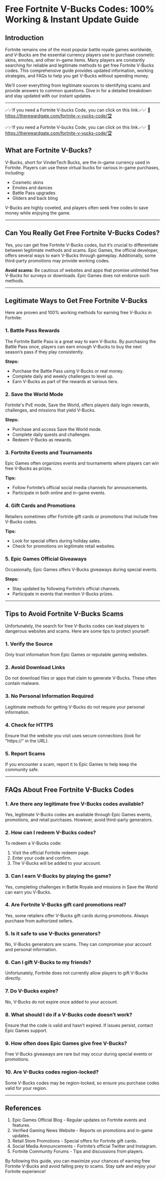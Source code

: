 # Free Fortnite V-Bucks Codes: 100% Working & Instant Update Guide

## Introduction
Fortnite remains one of the most popular battle royale games worldwide, and V-Bucks are the essential currency players use to purchase cosmetic skins, emotes, and other in-game items. Many players are constantly searching for reliable and legitimate methods to get free Fortnite V-Bucks codes. This comprehensive guide provides updated information, working strategies, and FAQs to help you get V-Bucks without spending money.

We’ll cover everything from legitimate sources to identifying scams and provide answers to common questions. Dive in for a detailed breakdown and stay updated with our instant updates.

---

✅✅If you need a Fortnite V-bucks Code, you can click on this link.✅✅
              🚀 https://therewardgate.com/fortnite-v-vucks-code/🏆


✅✅If you need a Fortnite V-bucks Code, you can click on this link.✅✅
              🚀 https://therewardgate.com/fortnite-v-vucks-code/🏆
  
## What are Fortnite V-Bucks?
V-Bucks, short for VinderTech Bucks, are the in-game currency used in Fortnite. Players can use these virtual bucks for various in-game purchases, including:

- Cosmetic skins
- Emotes and dances
- Battle Pass upgrades
- Gliders and back bling

V-Bucks are highly coveted, and players often seek free codes to save money while enjoying the game.

---

## Can You Really Get Free Fortnite V-Bucks Codes?
Yes, you can get free Fortnite V-Bucks codes, but it’s crucial to differentiate between legitimate methods and scams. Epic Games, the official developer, offers several ways to earn V-Bucks through gameplay. Additionally, some third-party promotions may provide working codes.

**Avoid scams:** Be cautious of websites and apps that promise unlimited free V-Bucks for surveys or downloads. Epic Games does not endorse such methods.

---

## Legitimate Ways to Get Free Fortnite V-Bucks
Here are proven and 100% working methods for earning free V-Bucks in Fortnite:

### 1. **Battle Pass Rewards**
The Fortnite Battle Pass is a great way to earn V-Bucks. By purchasing the Battle Pass once, players can earn enough V-Bucks to buy the next season’s pass if they play consistently.

**Steps:**
- Purchase the Battle Pass using V-Bucks or real money.
- Complete daily and weekly challenges to level up.
- Earn V-Bucks as part of the rewards at various tiers.

### 2. **Save the World Mode**
Fortnite's PvE mode, Save the World, offers players daily login rewards, challenges, and missions that yield V-Bucks.

**Steps:**
- Purchase and access Save the World mode.
- Complete daily quests and challenges.
- Redeem V-Bucks as rewards.

### 3. **Fortnite Events and Tournaments**
Epic Games often organizes events and tournaments where players can win free V-Bucks as prizes.

**Tips:**
- Follow Fortnite’s official social media channels for announcements.
- Participate in both online and in-game events.

### 4. **Gift Cards and Promotions**
Retailers sometimes offer Fortnite gift cards or promotions that include free V-Bucks codes.

**Tips:**
- Look for special offers during holiday sales.
- Check for promotions on legitimate retail websites.

### 5. **Epic Games Official Giveaways**
Occasionally, Epic Games offers V-Bucks giveaways during special events.

**Steps:**
- Stay updated by following Fortnite’s official channels.
- Participate in events that mention V-Bucks prizes.

---

## Tips to Avoid Fortnite V-Bucks Scams
Unfortunately, the search for free V-Bucks codes can lead players to dangerous websites and scams. Here are some tips to protect yourself:

### **1. Verify the Source**
Only trust information from Epic Games or reputable gaming websites.

### **2. Avoid Download Links**
Do not download files or apps that claim to generate V-Bucks. These often contain malware.

### **3. No Personal Information Required**
Legitimate methods for getting V-Bucks do not require your personal information.

### **4. Check for HTTPS**
Ensure that the website you visit uses secure connections (look for "https://" in the URL).

### **5. Report Scams**
If you encounter a scam, report it to Epic Games to help keep the community safe.

---

## FAQs About Free Fortnite V-Bucks Codes

### 1. **Are there any legitimate free V-Bucks codes available?**
Yes, legitimate V-Bucks codes are available through Epic Games events, promotions, and retail purchases. However, avoid third-party generators.

### 2. **How can I redeem V-Bucks codes?**
To redeem a V-Bucks code:
1. Visit the official Fortnite redeem page.
2. Enter your code and confirm.
3. The V-Bucks will be added to your account.

### 3. **Can I earn V-Bucks by playing the game?**
Yes, completing challenges in Battle Royale and missions in Save the World can earn you V-Bucks.

### 4. **Are Fortnite V-Bucks gift card promotions real?**
Yes, some retailers offer V-Bucks gift cards during promotions. Always purchase from authorized sellers.

### 5. **Is it safe to use V-Bucks generators?**
No, V-Bucks generators are scams. They can compromise your account and personal information.

### 6. **Can I gift V-Bucks to my friends?**
Unfortunately, Fortnite does not currently allow players to gift V-Bucks directly.

### 7. **Do V-Bucks expire?**
No, V-Bucks do not expire once added to your account.

### 8. **What should I do if a V-Bucks code doesn’t work?**
Ensure that the code is valid and hasn’t expired. If issues persist, contact Epic Games support.

### 9. **How often does Epic Games give free V-Bucks?**
Free V-Bucks giveaways are rare but may occur during special events or promotions.

### 10. **Are V-Bucks codes region-locked?**
Some V-Bucks codes may be region-locked, so ensure you purchase codes valid for your region.

---

## References

1. Epic Games Official Blog - Regular updates on Fortnite events and features.
2. Verified Gaming News Website - Reports on promotions and in-game updates.
3. Retail Store Promotions - Special offers for Fortnite gift cards.
4. Social Media Announcements - Fortnite’s official Twitter and Instagram.
5. Fortnite Community Forums - Tips and discussions from players.

By following this guide, you can maximize your chances of earning free Fortnite V-Bucks and avoid falling prey to scams. Stay safe and enjoy your Fortnite experience!
